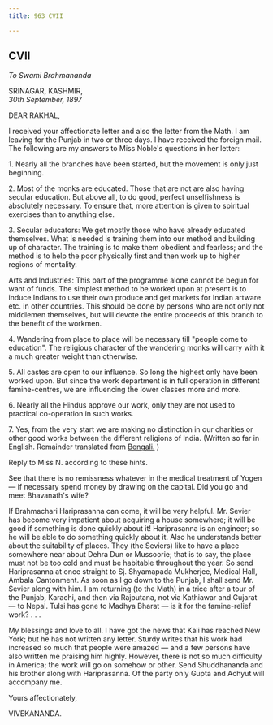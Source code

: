 ```yaml
---
title: 963 CVII

---
```

  

  


## CVII

*To Swami Brahmananda*

SRINAGAR, KASHMIR,  
*30th September, 1897*

DEAR RAKHAL,

I received your affectionate letter and also the letter from the Math. I
am leaving for the Punjab in two or three days. I have received the
foreign mail. The following are my answers to Miss Noble's questions in
her letter:

1\. Nearly all the branches have been started, but the movement is only
just beginning.

2\. Most of the monks are educated. Those that are not are also having
secular education. But above all, to do good, perfect unselfishness is
absolutely necessary. To ensure that, more attention is given to
spiritual exercises than to anything else.

3\. Secular educators: We get mostly those who have already educated
themselves. What is needed is training them into our method and building
up of character. The training is to make them obedient and fearless; and
the method is to help the poor physically first and then work up to
higher regions of mentality.

Arts and Industries: This part of the programme alone cannot be begun
for want of funds. The simplest method to be worked upon at present is
to induce Indians to use their own produce and get markets for Indian
artware etc. in other countries. This should be done by persons who are
not only not middlemen themselves, but will devote the entire proceeds
of this branch to the benefit of the workmen.

4\. Wandering from place to place will be necessary till "people come to
education". The religious character of the wandering monks will carry
with it a much greater weight than otherwise.

5\. All castes are open to our influence. So long the highest only have
been worked upon. But since the work department is in full operation in
different famine-centres, we are influencing the lower classes more and
more.

6\. Nearly all the Hindus approve our work, only they are not used to
practical co-operation in such works.

7\. Yes, from the very start we are making no distinction in our
charities or other good works between the different religions of India.
(Written so far in English. Remainder translated from
[Bengali.](b7373e8107.pdf) )

Reply to Miss N. according to these hints.

See that there is no remissness whatever in the medical treatment of
Yogen — if necessary spend money by drawing on the capital. Did you go
and meet Bhavanath's wife?

If Brahmachari Hariprasanna can come, it will be very helpful. Mr.
Sevier has become very impatient about acquiring a house somewhere; it
will be good if something is done quickly about it! Hariprasanna is an
engineer; so he will be able to do something quickly about it. Also he
understands better about the suitability of places. They (the Seviers)
like to have a place somewhere near about Dehra Dun or Mussoorie; that
is to say, the place must not be too cold and must be habitable
throughout the year. So send Hariprasanna at once straight to Sj.
Shyamapada Mukherjee, Medical Hall, Ambala Cantonment. As soon as I go
down to the Punjab, I shall send Mr. Sevier along with him. I am
returning (to the Math) in a trice after a tour of the Punjab, Karachi,
and then via Rajputana, not via Kathiawar and Gujarat — to Nepal. Tulsi
has gone to Madhya Bharat — is it for the famine-relief work? . . .

My blessings and love to all. I have got the news that Kali has reached
New York; but he has not written any letter. Sturdy writes that his work
had increased so much that people were amazed — and a few persons have
also written me praising him highly. However, there is not so much
difficulty in America; the work will go on somehow or other. Send
Shuddhananda and his brother along with Hariprasanna. Of the party only
Gupta and Achyut will accompany me. 

Yours affectionately,

VIVEKANANDA.